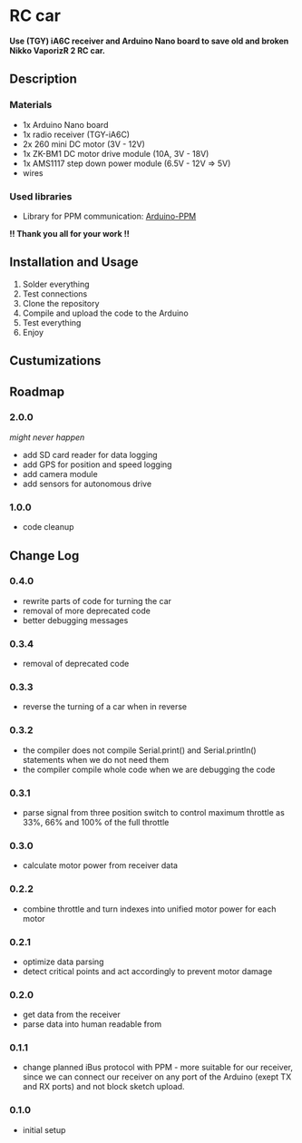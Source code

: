 # RC car
**Use (TGY) iA6C receiver and Arduino Nano board to save old and broken Nikko VaporizR 2 RC car.**

## Description

### Materials
- 1x Arduino Nano board
- 1x radio receiver (TGY-iA6C)
- 2x 260 mini DC motor (3V - 12V)
- 1x ZK-BM1 DC motor drive module (10A, 3V - 18V)
- 1x  AMS1117 step down power module (6.5V - 12V => 5V)
- wires

### Used libraries
- Library for PPM communication: [Arduino-PPM](https://github.com/Lynxmotion/Arduino-PPM)

**!! Thank you all for your work !!**

## Installation and Usage
1. Solder everything
2. Test connections
3. Clone the repository
4. Compile and upload the code to the Arduino
5. Test everything
6. Enjoy

## Custumizations

## Roadmap
### 2.0.0
*might never happen*
- add SD card reader for data logging
- add GPS for position and speed logging
- add camera module
- add sensors for autonomous drive

### 1.0.0
- code cleanup

## Change Log
### 0.4.0
- rewrite parts of code for turning the car
- removal of more deprecated code
- better debugging messages

### 0.3.4
- removal of deprecated code

### 0.3.3
- reverse the turning of a car when in reverse

### 0.3.2
- the compiler does not compile Serial.print() and Serial.println() statements when we do not need them
- the compiler compile whole code when we are debugging the code

### 0.3.1
- parse signal from three position switch to control maximum throttle as 33%, 66% and 100% of the full throttle

### 0.3.0
- calculate motor power from receiver data

### 0.2.2
- combine throttle and turn indexes into unified motor power for each motor

### 0.2.1
- optimize data parsing
- detect critical points and act accordingly to prevent motor damage

### 0.2.0
- get data from the receiver
- parse data into human readable from

### 0.1.1
- change planned iBus protocol with PPM - more suitable for our receiver, since we
  can connect our receiver on any port of the Arduino (exept TX and RX ports) and
  not block sketch upload.

### 0.1.0
- initial setup
